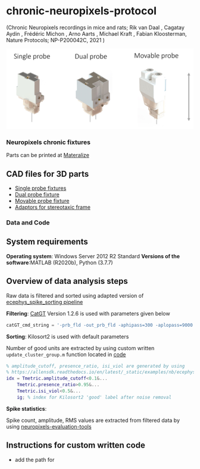 # chronic-neuropixels-protocol
(Chronic Neuropixels recordings in mice and rats; Rik van Daal , Cagatay Aydin , Frédéric Michon , Arno Aarts , Michael Kraft , Fabian Kloosterman, Nature Protocols; NP-P200042C, 2021 )

![alt text](fixtures_overview.jpg)

### Neuropixels chronic fixtures

Parts can be printed at [Materalize](https://www.materialise.com/en/manufacturing?gclid=Cj0KCQiA3smABhCjARIsAKtrg6KI-4CloUFmDMtG961YggM_I_BZ4re97FsboS6jPqCWgjePmS5XPqQaAv8xEALw_wcB)

## CAD files for 3D parts

- [Single probe fixtures](https://github.com/nerf-common/chronic-neuropixels-protocol/blob/master/CAD_files/single_probe_fixture)
- [Dual probe fixture](https://github.com/nerf-common/chronic-neuropixels-protocol/blob/master/CAD_files/dual_probe_fixture)
- [Movable probe fixture](https://github.com/nerf-common/chronic-neuropixels-protocol/blob/master/CAD_files/movable_probe_fixture)
- [Adaptors for stereotaxic frame](https://github.com/nerf-common/chronic-neuropixels-protocol/blob/master/CAD_files/adaptor_parts) 

### Data and Code

## System requirements

__Operating system__: Windows Server 2012 R2 Standard
__Versions of the software__:MATLAB (R2020b), Python (3.7.7)

## Overview of data analysis steps

Raw data is filtered and sorted using adapted version of [ecephys_spike_sorting pipeline](https://github.com/jenniferColonell/ecephys_spike_sorting)


__Filtering__: [CatGT](https://billkarsh.github.io/SpikeGLX/#catgt) Version 1.2.6 is used with parameters given below

```python
catGT_cmd_string = '-prb_fld -out_prb_fld -aphipass=300 -aplopass=9000 -gbldmx -gfix=0.4,0.10,0.02'
```

__Sorting__: Kilosort2 is used with default parameters

Number of good units are extracted by using custom written `update_cluster_group.m` function located in [code](https://github.com/nerf-common/chronic-neuropixels-protocol/blob/master/code)

```matlab
% amplitude_cutoff, presence_ratio, isi_viol are generated by using
% https://allensdk.readthedocs.io/en/latest/_static/examples/nb/ecephys_quality_metrics.html
idx = Tmetric.amplitude_cutoff<0.1&... 
    Tmetric.presence_ratio>0.95&...
    Tmetric.isi_viol<0.5&...
    ig; % index for Kilosort2 'good' label after noise removal
```	
__Spike statistics__:

Spike count, amplitude, RMS values are extracted from filtered data by using [neuropixels-evaluation-tools](https://github.com/jenniferColonell/Neuropixels_evaluation_tools) 

## Instructions for custom written code

- add the path for